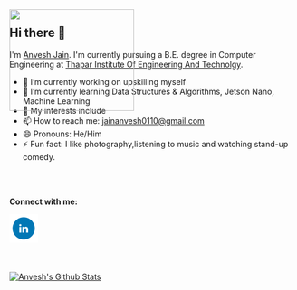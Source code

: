 <a href="#!">
  <img align="right" height="180" width="220" src="https://media.giphy.com/media/lKXZAA106xwkg/giphy.gif" style="position:absolute;"/>
</a>

## Hi there 👋
I'm [Anvesh Jain](https://www.linkedin.com/in/anvesh-jain-0110/). 
I'm currently pursuing a B.E. degree in Computer Engineering at [Thapar Institute Of Engineering And Technolgy](http://www.thapar.edu/). 

- 🔭 I’m currently working on upskilling myself
- 🌱 I’m currently learning Data Structures & Algorithms, Jetson Nano, Machine Learning
- 💬 My interests include  
- 📫 How to reach me: jainanvesh0110@gmail.com
- 😄 Pronouns: He/Him
- ⚡ Fun fact: I like photography,listening to music and watching stand-up comedy. 
<br/>
<br/>

**Connect  with me:**

<a href="https://www.linkedin.com/in/anvesh-jain-0110/"><img src="https://github.com/aritraroy/social-icons/blob/master/linkedin-icon.png?raw=true" width="50"></a>

<br>
<Br>
<a href="#!">
  <img align="center" src="https://github-readme-stats.vercel.app/api?username=Anvesh0110&theme=onedark" alt="Anvesh's Github Stats" />
</a>
<br>
<br>

